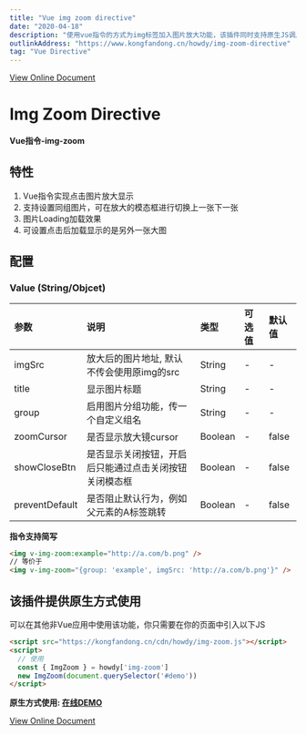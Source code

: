 ```yaml
---
title: "Vue img zoom directive"
date: "2020-04-18"
description: "使用vue指令的方式为img标签加入图片放大功能，该插件同时支持原生JS调用"
outlinkAddress: "https://www.kongfandong.cn/howdy/img-zoom-directive"
tag: "Vue Directive"
---
```


[View Online Document](https://www.kongfandong.cn/howdy/img-zoom-directive)

# Img Zoom Directive

**Vue指令-img-zoom**

## 特性
1. Vue指令实现点击图片放大显示
2. 支持设置同组图片，可在放大的模态框进行切换上一张下一张
3. 图片Loading加载效果
4. 可设置点击后加载显示的是另外一张大图

## 配置

### Value (String/Objcet)
|参数|说明|类型|可选值|默认值|
|:---|:---|:---|:---|:---|
|imgSrc|放大后的图片地址, 默认不传会使用原img的src|String|-|-|
|title|显示图片标题|String|-|-|
|group|启用图片分组功能，传一个自定义组名|String|-|-|
|zoomCursor|是否显示放大镜cursor|Boolean|-|false|
|showCloseBtn|是否显示关闭按钮，开启后只能通过点击关闭按钮关闭模态框|Boolean|-|false|
|preventDefault|是否阻止默认行为，例如父元素的A标签跳转|Boolean|-|false|

**指令支持简写**
```html
<img v-img-zoom:example="http://a.com/b.png" />
// 等价于
<img v-img-zoom="{group: 'example', imgSrc: 'http://a.com/b.png'}" />
```

## 该插件提供原生方式使用

可以在其他非Vue应用中使用该功能，你只需要在你的页面中引入以下JS
```html
<script src="https://kongfandong.cn/cdn/howdy/img-zoom.js"></script>
<script>
  // 使用
  const { ImgZoom } = howdy['img-zoom']
  new ImgZoom(document.querySelector('#demo'))
</script>
```
**原生方式使用: <a href="https://kongfandong.cn/demo/img-zoom-native-usage.html" target="_blank">在线DEMO</a>**

[View Online Document](https://www.kongfandong.cn/howdy/img-zoom-directive)